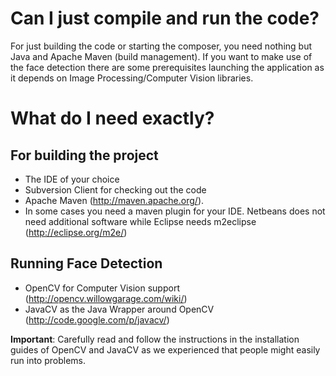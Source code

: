 # Can I just compile and run the code? #

For just building the code or starting the composer, you need nothing but Java and Apache Maven (build management). If you want to make use of the face detection there are some prerequisites launching the application as it depends on Image Processing/Computer Vision libraries.


# What do I need exactly? #

## For building the project ##

  * The IDE of your choice
  * Subversion Client for checking out the code
  * Apache Maven (http://maven.apache.org/).
  * In some cases you need a maven plugin for your IDE. Netbeans does not need additional software while Eclipse needs m2eclipse (http://eclipse.org/m2e/)

## Running Face Detection ##

  * OpenCV for Computer Vision support (http://opencv.willowgarage.com/wiki/)
  * JavaCV as the Java Wrapper around OpenCV (http://code.google.com/p/javacv/)

**Important**: Carefully read and follow the instructions in the installation guides of OpenCV and JavaCV as we experienced that people might easily run into problems.